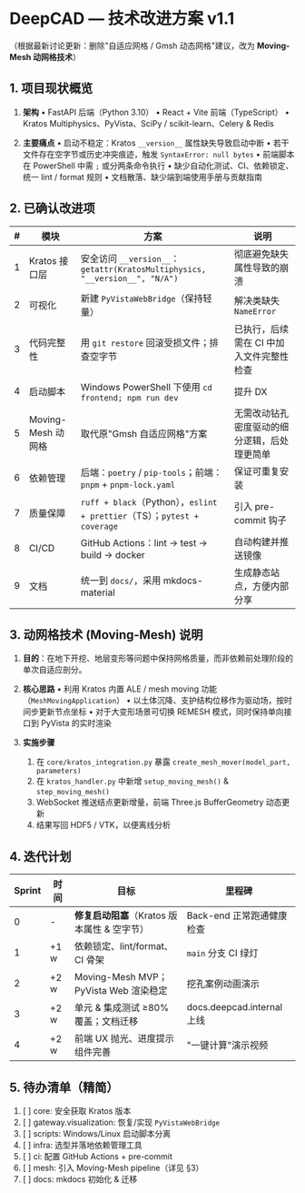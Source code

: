# DeepCAD — 技术改进方案 v1.1

（根据最新讨论更新：删除"自适应网格 / Gmsh 动态网格"建议，改为 **Moving-Mesh 动网格技术**）

## 1. 项目现状概览

1. **架构**
   • FastAPI 后端（Python 3.10）
   • React + Vite 前端（TypeScript）
   • Kratos Multiphysics、PyVista、SciPy / scikit-learn、Celery & Redis

2. **主要痛点**
   • 启动不稳定：Kratos `__version__` 属性缺失导致启动中断
   • 若干文件存在空字节或历史冲突痕迹，触发 `SyntaxError: null bytes`
   • 前端脚本在 PowerShell 中需 `;` 或分两条命令执行
   • 缺少自动化测试、CI、依赖锁定、统一 lint / format 规则
   • 文档散落、缺少端到端使用手册与贡献指南

## 2. 已确认改进项

| # | 模块               | 方案                                                                            | 说明                                         |
| - | ------------------ | ------------------------------------------------------------------------------- | -------------------------------------------- |
| 1 | Kratos 接口层      | 安全访问 `__version__`：`getattr(KratosMultiphysics, "__version__", "N/A")` | 彻底避免缺失属性导致的崩溃                   |
| 2 | 可视化             | 新建 `PyVistaWebBridge`（保持轻量）                                           | 解决类缺失 `NameError`                     |
| 3 | 代码完整性         | 用 `git restore` 回滚受损文件；排查空字节                                     | 已执行，后续需在 CI 中加入文件完整性检查     |
| 4 | 启动脚本           | Windows PowerShell 下使用 `cd frontend; npm run dev`                          | 提升 DX                                      |
| 5 | Moving-Mesh 动网格 | 取代原"Gmsh 自适应网格"方案                                                   | 无需改动钻孔密度驱动的细分逻辑，后处理更简单 |
| 6 | 依赖管理           | 后端：`poetry` / `pip-tools`；前端：`pnpm` + `pnpm-lock.yaml`           | 保证可重复安装                               |
| 7 | 质量保障           | `ruff + black`（Python），`eslint + prettier`（TS）；`pytest + coverage`  | 引入 pre-commit 钩子                         |
| 8 | CI/CD              | GitHub Actions：lint → test → build → docker                                 | 自动构建并推送镜像                           |
| 9 | 文档               | 统一到 `docs/`，采用 mkdocs-material                                          | 生成静态站点，方便内部分享                   |

## 3. 动网格技术 (Moving-Mesh) 说明

1. **目的**：在地下开挖、地层变形等问题中保持网格质量，而非依赖前处理阶段的单次自适应剖分。

2. **核心思路**
   • 利用 Kratos 内置 ALE / mesh moving 功能（`MeshMovingApplication`）
   • 以土体沉降、支护结构位移作为驱动场，按时间步更新节点坐标
   • 对于大变形场景可切换 REMESH 模式，同时保持单向接口到 PyVista 的实时渲染

3. **实施步骤**
   1. 在 `core/kratos_integration.py` 暴露 `create_mesh_mover(model_part, parameters)`
   2. 在 `kratos_handler.py` 中新增 `setup_moving_mesh()` & `step_moving_mesh()`
   3. WebSocket 推送结点更新增量，前端 Three.js BufferGeometry 动态更新
   4. 结果写回 HDF5 / VTK，以便离线分析

## 4. 迭代计划

| Sprint | 时间 | 目标                                               | 里程碑                     |
| ------ | ---- | -------------------------------------------------- | -------------------------- |
| 0      | -    | **修复启动阻塞**（Kratos 版本属性 & 空字节） | Back-end 正常跑通健康检查  |
| 1      | +1 w | 依赖锁定、lint/format、CI 骨架                     | `main` 分支 CI 绿灯      |
| 2      | +2 w | Moving-Mesh MVP；PyVista Web 渲染稳定              | 挖孔案例动画演示           |
| 3      | +2 w | 单元 & 集成测试 ≥80% 覆盖；文档迁移               | docs.deepcad.internal 上线 |
| 4      | +2 w | 前端 UX 抛光、进度提示组件完善                     | "一键计算"演示视频       |

## 5. 待办清单（精简）

1. [ ] core: 安全获取 Kratos 版本
2. [ ] gateway.visualization: 恢复/实现 `PyVistaWebBridge`
3. [ ] scripts: Windows/Linux 启动脚本分离
4. [ ] infra: 选型并落地依赖管理工具
5. [ ] ci: 配置 GitHub Actions + pre-commit
6. [ ] mesh: 引入 Moving-Mesh pipeline（详见 §3）
7. [ ] docs: mkdocs 初始化 & 迁移